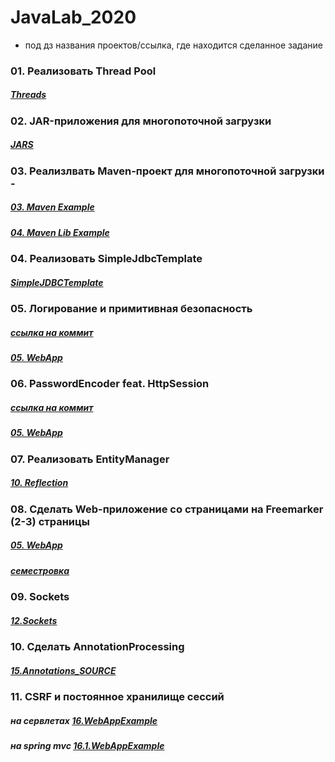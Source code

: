 # JavaLab_2020
* под дз названия проектов/ссылка, где находится сделанное задание 

### 01. Реализовать Thread Pool 
##### [Threads](https://github.com/HKamilya/JavaLab_2020/tree/master/Threads/src/ru/kpfu/itis)

### 02. JAR-приложения для многопоточной загрузки
##### [JARS](https://github.com/HKamilya/JavaLab_2020/tree/master/JARS/src)

### 03. Реализлвать Maven-проект для многопоточной загрузки - 
##### [03. Maven Example](https://github.com/HKamilya/JavaLab_2020/tree/master/03.%20Maven%20Example)
##### [04. Maven Lib Example](https://github.com/HKamilya/JavaLab_2020/tree/master/04.%20Maven%20Lib%20Example)

### 04. Реализовать SimpleJdbcTemplate 
##### [SimpleJDBCTemplate](https://github.com/HKamilya/JavaLab_2020/blob/master/SimpleJDBCTemplate/src/main/java/ru/itis/javalab/repositories/SimpleJdbcTemplate.java)

### 05. Логирование и примитивная безопасность 
##### [ссылка на коммит](https://github.com/HKamilya/JavaLab_2020/commit/8c99c46e81d419071448e4bfd96e6c5c1b0bcc59)
##### [05. WebApp](https://github.com/HKamilya/JavaLab_2020/tree/master/05.%20WebApp)

### 06. PasswordEncoder feat. HttpSession 
##### [ссылка на коммит](https://github.com/HKamilya/JavaLab_2020/commit/7d9acc2f82c41740c7520844047e87366adeed68)
##### [05. WebApp](https://github.com/HKamilya/JavaLab_2020/tree/master/05.%20WebApp)

### 07. Реализовать EntityManager 
##### [10. Reflection](https://github.com/HKamilya/JavaLab_2020/tree/master/10.%20Reflection)

### 08. Сделать Web-приложение со страницами на Freemarker (2-3) страницы
##### [05. WebApp](https://github.com/HKamilya/JavaLab_2020/tree/master/05.%20WebApp)
##### [семестровка](https://github.com/HKamilya/friends.net-spring-mvc) 

### 09. Sockets
##### [12.Sockets](https://github.com/HKamilya/JavaLab_2020/tree/master/12.Sokets)

### 10. Сделать AnnotationProcessing
##### [15.Annotations_SOURCE](https://github.com/HKamilya/JavaLab_2020/tree/master/15.Annotations_SOURCE)

### 11. CSRF и постоянное хранилище сессий
##### на сервлетах  [16.WebAppExample](https://github.com/HKamilya/JavaLab_2020/tree/master/16.1.WebAppExample)
##### на spring mvc [16.1.WebAppExample](https://github.com/HKamilya/JavaLab_2020/tree/master/16.WebAppExample)
